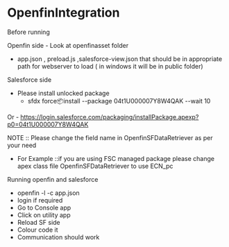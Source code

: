 # OpenfinIntegration
Before running 
 

Openfin side - Look at openfinasset folder 
  -  app.json , preload.js ,salesforce-view.json that should be in appropriate path for webserver to load ( in windows it will be in public folder) 
 
  
 Salesforce side 
  -  Please install unlocked package 
       - sfdx force:package:install --package 04t1U000007Y8W4QAK --wait 10
      
   Or 
      - https://login.salesforce.com/packaging/installPackage.apexp?p0=04t1U000007Y8W4QAK

NOTE ::  Please change the field name in OpenfinSFDataRetriever as per your need 
  - For Example ::if you are using FSC managed package please change apex class file OpenfinSFDataRetriever to use ECN_pc 
  
  
Running openfin and salesforce
 - openfin  -l -c app.json
  - login if required 
   - Go to Console app 
   - Click on utility app
   - Reload SF side 
   - Colour code it 
   - Communication should work 
   
